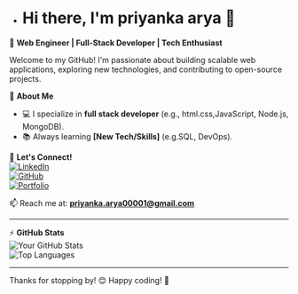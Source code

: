 
- # Hi there, I'm priyanka arya 👋

🚀 **Web Engineer | Full-Stack Developer | Tech Enthusiast**

Welcome to my GitHub! I'm passionate about building scalable web applications, exploring new technologies, and contributing to open-source projects.

🔹 **About Me**  
- 💻 I specialize in **full stack developer** (e.g., html.css,JavaScript,  Node.js, MongoDB).    
- 📚 Always learning **[New Tech/Skills]** (e.g.SQL, DevOps).  
  

🔹 **Let's Connect!**  
[![LinkedIn](https://img.shields.io/badge/-LinkedIn-blue?style=flat&logo=Linkedin&logoColor=white)](https://www.linkedin.com/in/priyanka-arya-a50ba126a/)  
[![GitHub](https://img.shields.io/badge/-GitHub-black?style=flat&logo=github)](https://https://github.com/priyankaarya28)  
[![Portfolio](https://img.shields.io/badge/-Portfolio-FF5733?style=flat&logo=Firefox)](https://priyankaarya28.github.io/portfolio/)  

📫 Reach me at: **priyanka.arya00001@gmail.com**  

---

⚡ **GitHub Stats**  
![Your GitHub Stats](https://github-readme-stats.vercel.app/api?username=yourusername&show_icons=true&theme=radical)  
![Top Languages](https://github-readme-stats.vercel.app/api/top-langs/?username=yourusername&layout=compact&theme=radical)  

---

Thanks for stopping by! 😊 Happy coding! 🚀



